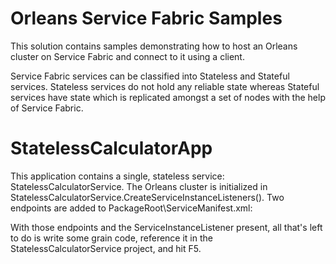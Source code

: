 Orleans Service Fabric Samples
==

This solution contains samples demonstrating how to host an Orleans cluster on Service Fabric and connect to it using a client.

Service Fabric services can be classified into Stateless and Stateful services. Stateless services do not hold any reliable state whereas Stateful services have state which is replicated amongst a set of nodes with the help of Service Fabric.

StatelessCalculatorApp
==

This application contains a single, stateless service: StatelessCalculatorService.
The Orleans cluster is initialized in StatelessCalculatorService.CreateServiceInstanceListeners().
Two endpoints are added to PackageRoot\ServiceManifest.xml:
	  <Endpoint Name="OrleansSiloEndpoint" Protocol="tcp"/>
      <Endpoint Name="OrleansProxyEndpoint" Protocol="tcp"/>

With those endpoints and the ServiceInstanceListener present, all that's left to do is write some grain code, reference it in the StatelessCalculatorService project, and hit F5.
